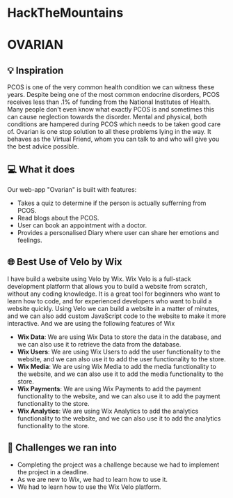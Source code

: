 # HackTheMountains

# OVARIAN

<!-- link to site -->

## 💡 Inspiration
PCOS is one of the very common health condition we can witness these years. Despite being one of the most common endocrine disorders, PCOS receives less than .1% of   funding from the National Institutes of Health. Many people don't even know what exactly PCOS is and sometimes this can cause neglection towards the disorder. Mental   and physical, both conditions are hampered during PCOS which needs to be taken good care of.
Ovarian is one stop solution to all these problems lying in the way. It behaves as the Virtual Friend, whom you can talk to and who will give you the best advice possible. 


## 💻 What it does

Our web-app "Ovarian" is built with features:

- Takes a quiz to determine if the person is actually sufferning from PCOS.
- Read blogs about the PCOS.
- User can book an appointment with a doctor.
- Provides a personalised Diary where user can share her emotions and feelings.

## 🌐 Best Use of Velo by Wix

I have build a website using Velo by Wix. Wix Velo is a full-stack development platform that allows you to build a website from scratch, without any coding knowledge. It is a great tool for beginners who want to learn how to code, and for experienced developers who want to build a website quickly. Using Velo we can build a website in a matter of minutes, and we can also add custom JavaScript code to the website to make it more interactive. And we are using the following features of Wix

- **Wix Data**: We are using Wix Data to store the data in the database, and we can also use it to retrieve the data from the database.
- **Wix Users**: We are using Wix Users to add the user functionality to the website, and we can also use it to add the user functionality to the store.
- **Wix Media**: We are using Wix Media to add the media functionality to the website, and we can also use it to add the media functionality to the store.
- **Wix Payments**: We are using Wix Payments to add the payment functionality to the website, and we can also use it to add the payment functionality to the store.
- **Wix Analytics**: We are using Wix Analytics to add the analytics functionality to the website, and we can also use it to add the analytics functionality to the store.

## 🧠 Challenges we ran into

- Completing the project was a challenge because we had to implement the project in a deadline.
- As we are new to Wix, we had to learn how to use it.
- We had to learn how to use the Wix Velo platform.
